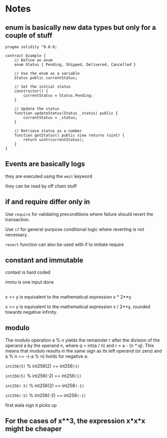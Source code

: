 # Notes 
## enum is basically new data types but only for a couple of stuff 

```
pragma solidity ^0.8.0;

contract Example {
    // Define an enum
    enum Status { Pending, Shipped, Delivered, Cancelled }

    // Use the enum as a variable
    Status public currentStatus;

    // Set the initial status
    constructor() {
        currentStatus = Status.Pending;
    }

    // Update the status
    function updateStatus(Status _status) public {
        currentStatus = _status;
    }

    // Retrieve status as a number
    function getStatus() public view returns (uint) {
        return uint(currentStatus);
    }
}
```

## Events are basically logs 
they are executed using the `emit` keyword 

they can be read by off chain stuff 
## if and require differ only in
Use ```require``` for validating preconditions where failure should revert the transaction.

Use ```if``` for general-purpose conditional logic where reverting is not necessary.

```revert``` function can also be used with if to imitate require 

## constant and immutable 
contast is hard coded 

immu is one input done 

##
x << y is equivalent to the mathematical expression x * 2**y.

x >> y is equivalent to the mathematical expression x / 2**y, rounded towards negative infinity.

## modulo 

The modulo operation a % n yields the remainder r after the division of the operand a by the operand n, where q = int(a / n) and r = a - (n * q). This means that modulo results in the same sign as its left operand (or zero) and a % n == -(-a % n) holds for negative a:

`int256(5)` % int256(2) == int256`(1)`

`int256(5)` % int256(-2) == int256`(1)`

`int256(-5)` % int256(2) == int256`(-1)`

`int256(-5)` % int256(-2) == int256`(-1)`

first wala sign it picks up 

## For the cases of x*\*3, the expression x\*x*x might be cheaper

##